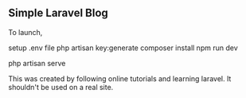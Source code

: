 <h2>Simple Laravel Blog</h2>

To launch, 

setup .env file
php artisan key:generate
composer install
npm run dev

php artisan serve


This was created by following online tutorials and learning laravel. It shouldn't be used on a real site.
